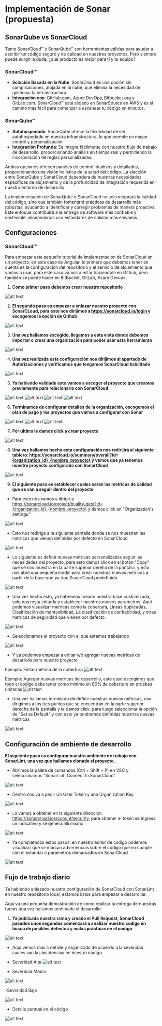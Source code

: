 # Implementación de Sonar (propuesta)

## SonarQube vs SonarCloud

Tanto SonarCloud™ y SonarQube™ son herramientas válidas para ayudar a escribir un código seguro y de calidad en nuestros proyectos. Pero siempre puede surgir la duda, ¿qué producto es mejor para ti y tu equipo?


### SonarCloud™

- **Solución Basada en la Nube**: SonarCloud es una opción sin complicaciones, alojada en la nube, que elimina la necesidad de gestionar la infraestructura.
- **Integración con**:  GitHub.com, Azure DevOps, Bitbucket.org y GitLab.com. SonarCloud™ está alojado en SonarSource en AWS y es el camino más fácil para comenzar a escanear tu código en minutos.

### SonarQube™

- **Autohospedado**: SonarQube ofrece la flexibilidad de ser autohospedado en nuestra infraestructura, lo que permite un mayor control y personalización.
- **Integración Profunda**: Se integra fácilmente con nuestro flujo de trabajo de desarrollo, proporcionando análisis en tiempo real y permitiendo la incorporación de reglas personalizadas.


Ambas opciones ofrecen paneles de control intuitivos y detallados, proporcionando una visión holística de la salud del código. La elección entre SonarQube y SonarCloud dependerá de nuestras necesidades específicas de alojamiento y de la profundidad de integración requerida en nuestro entorno de desarrollo.

La implementación de SonarQube o SonarCloud no solo mejorará la calidad del código, sino que también fomentará prácticas de desarrollo más robustas, ayudando a identificar y corregir problemas de manera proactiva. Este enfoque contribuirá a la entrega de software más confiable y sostenible, alineándonos con estándares de calidad más elevados.

## Configuraciones 

### SonarCloud™

Para empezar este pequeño tutorial de implementación de SonarCloud en un proyecto, en este caso de Angular, lo primero que debemos tener en cuenta es la configuración del repositorio y el servicio de alojamiento que vamos a usar, para este caso vamos a estar haciendolo en Github, pero también se puede hacer en BitBucket, GitLab, Azure Devops.

1. **Como primer paso debemos crear nuestro repositorio**

![alt text](image.png)

2. **El segundo paso es empezar a enlazar nuestro proyecto con SonarCLoud, para esto nos dirijimos a https://sonarcloud.io/login y escogemos la opción de Github**

![alt text](image-1.png)

3. **Una vez hallamos escogido, llegamos a esta vista donde debemos importar o crear una organización para poder usar esta herramienta**

![alt text](image-2.png)

4. **Una vez realizada esta configuración nos dirijimos al apartado de Autorizaciones y verificamos que tengamos SonarCloud habilitado**

![alt text](image-31.png)

5. **Ya habiendo validado esto vamos a escoger el proyecto que creamos previamente para relacionarlo con SonarCloud**

![alt text](image-4.png)
![alt text](image-5.png)
![alt text](image-6.png)
![alt text](image-7.png)

6. **Terminamos de configurar detalles de la organización, escogemos el plan de pago y los proyectos que vamos a configurar con Sonar**

![alt text](image-8.png)
![alt text](image-9.png)
![alt text](image-10.png)

7. **Por ultimo le damos click a crear proyecto**

![alt text](image-12.png)


8. **Una vez hallamos hecho esta configuración nos redirijirá al siguiente tablero: https://sonarcloud.io/summary/overall?id={organization_id}_{nombre_proyecto} y vemos que ya tenemos nuestro proyecto configurado con SonarCloud**

![alt text](image-11.png)

9. **El siguiente paso es establecer cuales serán las métricas de calidad que se van a seguir dentro del proyecto**

- Para esto nos vamos a dirigir a https://sonarcloud.io/project/quality_gate?id={organization_id}_{nombre_proyecto} y damos click en "Organization's settings." 

![alt text](image-23.png)

- Esto nos redirige a la siguiente pantalla donde se nos muestran las metricas que vienen definidas por defecto en SonarCloud

![alt text](image-24.png)

- Lo siguiente es definir nuevas métricas personalizadas según las necesidades del proyecto, para esto damos click en el botón "Copy" que se nos muestra en la parte superior dereha de la pantalla, y esto nos abre una pequeña modal para crear nuestras nuevas metricas a partir de la base que ya trae SonarCloud predefinida.


![alt text](image-25.png)

- Una vez hecho esto, ya habremos creado nuestra base customizada, solo nos resta editarla y establecer nuestros nuevos parametros. Aquí podemos visualizar metricas como la cobertura, Lineas duplicadas, Clasificación de manteniblidad, La clasificación de confiabilidad, y otras metricas de seguridad que vienen por defecto.


![alt text](image-26.png)

- Seleccionamos el proyecto con el que estamos trabajando

![alt text](image-27.png)

- Y ya podemos empezar a editar y/o agregar nuevas metricas de desarrollo para nuestro proyecto

Ejemplo: Editar métrica de la cobertura
![alt text](image-28.png)

Ejemplo: Agregar nuevas metricas de desarrollo, este caso escogimos que todo el codigo debe tener como minimo un 80% de cobertura en pruebas unitarias
![alt text](image-29.png)

- Una vez hallamos terminado de definir nuestras nuevas métricas, nos dirigimos a los tres puntos que se encuentran en la parte superior derecha de la pantalla y le damos click, para luego seleccionar la opción de "Set as Default" y con esto ya tendremos definidas nuestras nuevas métricas

![alt text](image-30.png)



## Configuración de ambiente de desarrollo

**El siguiente paso es configurar nuestro ambiente de trabajo con SonarLint, una vez que hallamos clonado el proyecto.**

- Abrimos la paleta de comandos (Ctrl + Shift + P) en VSC y seleccionamos "SonarLint: Connect to SonarCloud".

![alt text](image-13.png)

- Dentro nos va a pedir Un User Token y una Organization Key.

![alt text](image-14.png)

- Lo vamos a obtener en la siguiente dirección https://sonarcloud.io/account/security, para obtener el token se ingresa un indicativo y se genera allí mismo

![alt text](image-17.png)

- Ya completados estos pasos, en nuestro editor de codigo podemos visualizar que se marcan advertencias sobre el código que no cumple con el estandar o parametros demarcados en SonarCloud

![alt text](image-16.png)


## Fujo de trabajo diario


Ya habiendo enlazado nuestra configuración de SonarCloud con SonarLint en nuestro repositorio local, estamos listos para empezar a desarrollar.

Aquí va una pequeña demostración de como realizar la entrega de nuestras tareas una vez hallamos terminado el desarrollo:

1. **Ya publicada nuestra rama y creado el Pull Request, SonarCloud pasados unos segundos comenzará a analizar nuestro codigo en busca de posibles defectos y malas prácticas en el codigo**

![alt text](image-18.png)

- Aquí vemos más a detalle y organizado de acuerdo a la severidad cuales son las incidencias en nuestro código


- Severidad Alta
![alt text](image-19.png)

- Severidad Media

![alt text](image-20.png)

-Severidad Baja

![alt text](image-21.png)

- Detalle puntual en el código

![alt text](image-22.png)